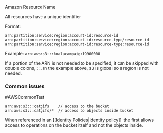 Amazon Resource Name

All resources have a unique identifier

Format:
```
arn:partition:service:region:account-id:resource-id 
arn:partition:service:region:account-id:resource-type/resource-id 
arn:partition:service:region:account-id:resource-type:resource-id
```
Example: `arn:aws:s3:::koalacampaign19900000`

If a portion of the ARN is not needed to be specified, it can be skipped with double colons, `::`. In the example above, s3 is global so a region is not needed.

### Common issues

#AWSCommonTest 

```
arn:aws:s3:::catgifs    // access to the bucket
arn:aws:s3:::catgifs/*  // access to objects inside bucket
```

When referenced in an [[Identity Policies|identity policy]], the first allows access to operations on the bucket itself and not the objects inside.

